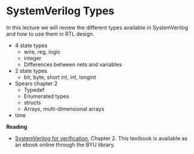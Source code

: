 # SystemVerilog Types

In this lecture we will review the different types available in SystemVerilog and how to use them in RTL design.

* 4 state types
  * wire, reg, logic
  * integer
  * Differences between nets and variables
* 2 state types
  * bit, byte, short int, int, longint
* Spears chapter 2
  * Typedef
  * Enumerated types
  * structs
  * Arrays, multi-dimensional arrays
* time

**Reading**
  * [SystemVerilog for verification](https://lib.byu.edu/search/byu/record/cat.3659047.item.31197227929699?holding=9mng3ggqdhk9ykw0), Chapter 2. This textbook is available as an ebook online through the BYU library.
